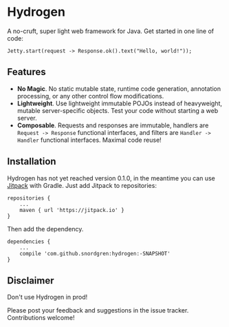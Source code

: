 # Hydrogen

A no-cruft, super light web framework for Java. Get started in one line of code:

	Jetty.start(request -> Response.ok().text("Hello, world!"));

## Features
 * **No Magic**. No static mutable state, runtime code generation, annotation
 processing, or any other control flow modifications.
 * **Lightweight**. Use lightweight immutable POJOs instead of heavyweight,
 mutable server-specific objects. Test your code without starting a web
 server.
 * **Composable**. Requests and responses are immutable, handlers are 
 `Request -> Response` functional interfaces, and filters are 
 `Handler -> Handler` functional interfaces. Maximal code reuse!
 
## Installation
Hydrogen has not yet reached version 0.1.0, in the meantime you can use 
[Jitpack](https://jitpack.io/#snordgren/hydrogen) with Gradle.
Just add Jitpack to repositories:

	repositories {
		...
		maven { url 'https://jitpack.io' }
	}
	
Then add the dependency.

	dependencies {
		...
		compile 'com.github.snordgren:hydrogen:-SNAPSHOT'
	}	

## Disclaimer
Don't use Hydrogen in prod! 

Please post your feedback and suggestions in the issue tracker. 
Contributions welcome!
